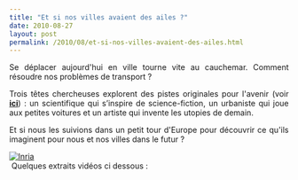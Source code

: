 ```yaml
---
title: "Et si nos villes avaient des ailes ?"
date: 2010-08-27
layout: post
permalink: /2010/08/et-si-nos-villes-avaient-des-ailes.html
---
```


<p style="text-align: justify">Se déplacer aujourd'hui en ville tourne vite au cauchemar. Comment résoudre nos problèmes de transport ?</p> <p style="text-align: justify">Trois têtes chercheuses explorent des pistes originales pour l'avenir (voir <strong><a href="http://www.si-nos-villes-avaient-des-ailes.com" target="_blank">ici</a></strong>) : un scientifique qui s’inspire de science-fiction, un urbaniste qui joue aux petites voitures et un artiste qui invente les utopies de demain.</p> <p style="text-align: justify">Et si nous les suivions dans un petit tour d'Europe pour découvrir ce qu'ils imaginent pour nous et nos villes dans le futur ?</p> <p style="text-align: justify"><a href="/wp-content/uploads/sites/6/old/6a0120a66d2ad4970b01348680049a970c-pi.jpg"><img alt="Inria" class="asset  asset-image at-xid-6a0120a66d2ad4970b01348680049a970c" src="/wp-content/uploads/sites/6/old/6a0120a66d2ad4970b01348680049a970c-500wi.jpg" style="margin-left: auto;margin-right: auto" title="Inria" /></a> <br /> Quelques extraits vidéos ci dessous :</p> <p style="text-align: justify"> </p>  <!--more-->   <p>        </p> <p style="text-align: justify"> </p> <p>       </p>